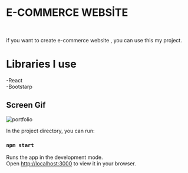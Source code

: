 <h1>E-COMMERCE WEBSİTE</h1> </br>

if you want to create e-commerce website , you can use this my project.


<h1>Libraries I use </br></h1>


-React </br>
-Bootstarp


<h2>Screen Gif</h2>



![portfolio](https://user-images.githubusercontent.com/72045966/162194476-40c9b839-0170-42b4-bde8-d2700d0dfdff.gif)

In the project directory, you can run:
### `npm start`

Runs the app in the development mode.\
Open [http://localhost:3000](http://localhost:3000) to view it in your browser.
